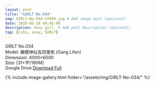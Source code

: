 ```yaml
---
layout: post
title: "GIRLT No.034"
img: GIRLT-No-034-XTAPO.jpg # Add image post (optional)
date: 2020-05-28 09:45:00
description: Sexy girl. # Add post description (optional)
tag: [cute, sexy, GIRLT]
---
```

GIRLT No.034  
Model: 嫩模神似吉冈里帆 (Gang Lifan)  
Dimension: 4000×6000  
Size: [31+1P/190M]             
Google Drive [Download Full](http://gestyy.com/e0MksD)

{% include image-gallery.html folder="/assets/img/GIRLT-No-034/" %}
